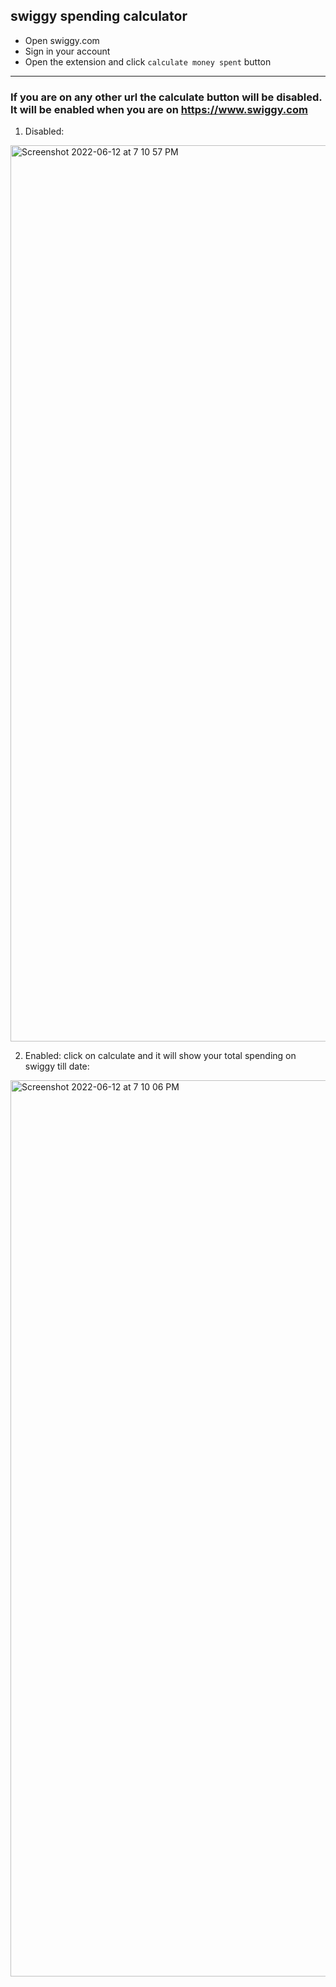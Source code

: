 ## swiggy spending calculator

- Open swiggy.com
- Sign in your account
- Open the extension and click `calculate money spent` button
---------
### If you are on any other url the calculate button will be disabled. It will be enabled when you are on https://www.swiggy.com
 

1. Disabled:
<img width="1434" alt="Screenshot 2022-06-12 at 7 10 57 PM" src="https://user-images.githubusercontent.com/30005492/173236473-32d91c0e-1d4e-4fb4-9f82-e3836cacc7ea.png">


2. Enabled: click on calculate and it will show your total spending on swiggy till date:
<img width="1434" alt="Screenshot 2022-06-12 at 7 10 06 PM" src="https://user-images.githubusercontent.com/30005492/173236469-d15b27ef-e331-4582-ae3c-a69781cca035.png">
